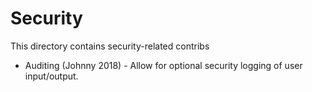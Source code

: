 # Security

This directory contains security-related contribs

- Auditing (Johnny 2018) - Allow for optional security logging of user input/output.
